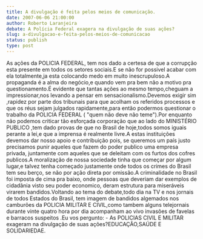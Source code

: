```yaml
---
title: A divulgação é feita pelos meios de comunicação.
date: 2007-06-06 21:00:00
author: Roberto Laranjeira
debate: A Polícia Federal exagera na divulgação de suas ações?
slug: a-divulgacao-e-feita-pelos-meios-de-comunicacao
status: publish 
type: post
---
```


As ações da POLICIA FEDERAL, tem nos dado a certesa de que a corrupção esta presente em todos os setores sociais.E se não for possivel acabar com ela totalmente,ja esta colocando medo em muito inescrupuloso.A propaganda é a alma do negócio,e quando vem pra bem não a motivo pra questionamento.É evidente que tantas ações ao mesmo tempo,cheguam a impressionar,nos levando a pensar em sensacionalismo.Devemos exigir sim ,rapidez por parte dos tribunais para que acolham os referidos processos e que os réus sejam julgados rapidamente,para então podermos questionar o trabalho da POLICIA FEDERAL ( "quem não deve não teme").Por enquanto não podemos criticar tão esforçada corporação que ao lado do MINISTÉRIO PUBLICO ,tem dado provas de que no Brasil de hoje,todos somos iguais perante a lei,e que a imprensa é realmente livre.A estas instituições devemos dar nosso apoio e contribuição pois, se queremos um país justo precisamos punir aqueles que fazem do poder publico uma empresa privada, juntamente com aqueles que se deleitam com os furtos dos cofres publicos.A moralização de nossa sociedade tinha que começar por algum lugar,e talvez tenha começado justamente onde todos os crimes do Brasil tem seu berço, se não por ação direta por omissão.A criminalidade no Brasil foi imposta de cima pra baixo, onde pessoas que deveriam dar exemplos de cidadânia visto seu poder economico, deram estrutura para miseráveis virarem bandidos.Voltando ao tema do debate,todo dia na TV e nos jornais de todos Estados do Brasil, tem imagem de bandidos algemados nos camburões da POLICIA MILITAR E CIVIL,como tambem alguns telejornais durante vinte quatro hora por dia acompanham ao vivo invasões de favelas e barracos suspeitos .Eu vos pergunto: - As POLICIAS CIVIL E MILITAR exageram na divulgação de suas ações?EDUCAÇÃO,SAÚDE E SOLIDARIEDAE.

